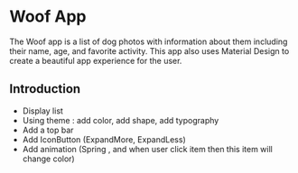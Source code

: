 Woof App
==================================

The Woof app is a list of dog photos with information about them including their name, age, and favorite activity. This app also uses Material Design to create a beautiful app experience for the user.

Introduction
------------
- Display list
- Using theme : add color, add shape, add typography
- Add a top bar
- Add IconButton (ExpandMore, ExpandLess)
- Add animation (Spring , and when user click item then this item will change color)



